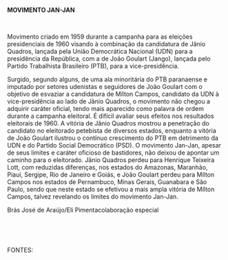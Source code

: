**MOVIMENTO JAN-JAN**

 

Movimento criado em 1959 durante a campanha para as eleições
presidenciais de 1960 visando à combinação da candidatura de Jânio
Quadros, lançada pela União Democrática Nacional (UDN) para a
presidência da República, com a de João Goulart (Jango), lançada pelo
Partido Trabalhista Brasileiro (PTB), para a vice-presidência.

Surgido, segundo alguns, de uma ala minoritária do PTB paranaense e
imputado por setores udenistas e seguidores de João Goulart com o
objetivo de esvaziar a candidatura de Mílton Campos, candidato da UDN à
vice-presidência ao lado de Jânio Quadros, o movimento não chegou a
adquirir caráter oficial, tendo mais aparecido como palavra de ordem
durante a campanha eleitoral. É difícil avaliar seus efeitos nos
resultados eleitorais de 1960. A vitória de Jânio Quadros mostrou a
penetração do candidato no eleitorado petebista de diversos estados,
enquanto a vitória de João Goulart ilustrou o contínuo crescimento do
PTB em detrimento da UDN e do Partido Social Democrático (PSD). O
movimento Jan-Jan, apesar de seus limites e caráter oficioso de
bastidores, não deixou de apontar um caminho para o eleitorado. Jânio
Quadros perdeu para Henrique Teixeira Lott, com reduzidas diferenças,
nos estados do Amazonas, Maranhão, Piauí, Sergipe, Rio de Janeiro e
Goiás, e João Goulart perdeu para Mílton Campos nos estados de
Pernambuco, Minas Gerais, Guanabara e São Paulo, sendo que neste estado
se efetivou a mais ampla vitória de Mílton Campos, talvez revelando os
limites do movimento Jan-Jan.

Brás José de Araújo/Eli Pimentacolaboração especial

 

 

FONTES:

 
